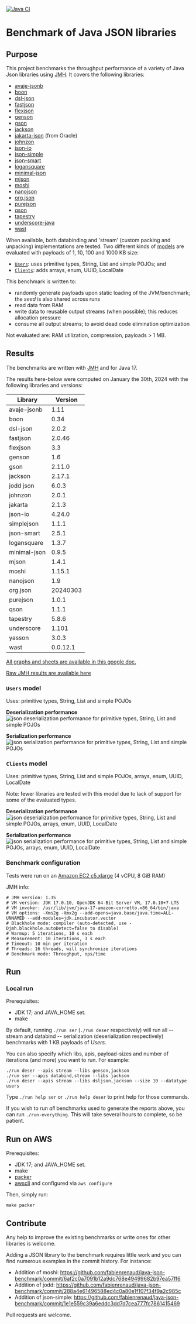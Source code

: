 [![Java CI](https://github.com/fabienrenaud/java-json-benchmark/actions/workflows/gradle.yml/badge.svg)](https://github.com/fabienrenaud/java-json-benchmark/actions/workflows/gradle.yml)

# Benchmark of Java JSON libraries

## Purpose

This project benchmarks the throughput performance of a variety of Java Json libraries
using [JMH](http://openjdk.java.net/projects/code-tools/jmh/).
It covers the following libraries:

* [avaje-jsonb](https://github.com/avaje/avaje-jsonb)
* [boon](https://github.com/boonproject/boon)
* [dsl-json](https://github.com/ngs-doo/dsl-json)
* [fastjson](https://github.com/alibaba/fastjson)
* [flexjson](http://flexjson.sourceforge.net/)
* [genson](https://owlike.github.io/genson/)
* [gson](https://github.com/google/gson)
* [jackson](https://github.com/FasterXML/jackson)
* [jakarta-json](https://jsonp.java.net/) (from Oracle)
* [johnzon](http://johnzon.apache.org/)
* [json-io](https://github.com/jdereg/json-io)
* [json-simple](https://code.google.com/archive/p/json-simple/)
* [json-smart](http://netplex.github.io/json-smart/)
* [logansquare](https://github.com/bluelinelabs/LoganSquare)
* [minimal-json](https://github.com/ralfstx/minimal-json)
* [mjson](https://github.com/bolerio/mjson)
* [moshi](https://github.com/square/moshi)
* [nanojson](https://github.com/mmastrac/nanojson)
* [org.json](https://github.com/stleary/JSON-java)
* [purejson](https://senthilganeshs.github.io/jsonp/)
* [qson](https://github.com/quarkusio/qson)
* [tapestry](https://tapestry.apache.org/json.html)
* [underscore-java](https://github.com/javadev/underscore-java)
* [wast](https://github.com/wycst)

When available, both databinding and 'stream' (custom packing and unpacking) implementations are tested.
Two different kinds of [models](/src/main/java/com/github/fabienrenaud/jjb/model/) are evaluated with payloads of 1, 10,
100 and 1000 KB size:

* [`Users`](/src/main/java/com/github/fabienrenaud/jjb/model/Users.java): uses primitive types, String, List and simple
  POJOs; and
* [`Clients`](/src/main/java/com/github/fabienrenaud/jjb/model/Clients.java): adds arrays, enum, UUID, LocalDate

This benchmark is written to:

* randomly generate payloads upon static loading of the JVM/benchmark; the *seed* is also shared across runs
* read data from RAM
* write data to reusable output streams (when possible); this reduces allocation pressure
* consume all output streams; to avoid dead code elimination optimization

Not evaluated are: RAM utilization, compression, payloads > 1 MB.

## Results

The benchmarks are written with [JMH](http://openjdk.java.net/projects/code-tools/jmh/) and for Java 17.

The results here-below were computed on January the 30th, 2024 with the following libraries and versions:

| Library      | Version  |
|--------------|----------|
| avaje-jsonb  | 1.11     |
| boon         | 0.34     |
| dsl-json     | 2.0.2    |
| fastjson     | 2.0.46   |
| flexjson     | 3.3      |
| genson       | 1.6      |
| gson         | 2.11.0   |
| jackson      | 2.17.1   |
| jodd json    | 6.0.3    |
| johnzon      | 2.0.1    |
| jakarta      | 2.1.3    |
| json-io      | 4.24.0   |
| simplejson   | 1.1.1    |
| json-smart   | 2.5.1    |
| logansquare  | 1.3.7    |
| minimal-json | 0.9.5    |
| mjson        | 1.4.1    |
| moshi        | 1.15.1   |
| nanojson     | 1.9      |
| org.json     | 20240303 |
| purejson     | 1.0.1    |
| qson         | 1.1.1    |
| tapestry     | 5.8.6    |
| underscore   | 1.101    | 
| yasson       | 3.0.3    |
| wast         | 0.0.12.1 |

[All graphs and sheets are available in this google doc.][spreadsheet]

[Raw JMH results are available here][jmh-results]

### `Users` model

Uses: primitive types, String, List and simple POJOs

**Deserialization performance**
![json deserialization performance for primitive types, String, List and simple POJOs][graph-users-deser]

**Serialization performance**
![json serialization performance for primitive types, String, List and simple POJOs][graph-users-ser]

### `Clients` model

Uses: primitive types, String, List and simple POJOs, arrays, enum, UUID, LocalDate

Note: fewer libraries are tested with this model due to lack of support for some of the evaluated types.

**Deserialization performance**
![json deserialization performance for primitive types, String, List and simple POJOs, arrays, enum, UUID, LocalDate][graph-clients-deser]

**Serialization performance**
![json serialization performance for primitive types, String, List and simple POJOs, arrays, enum, UUID, LocalDate][graph-clients-ser]

### Benchmark configuration

Tests were run on an [Amazon EC2 c5.xlarge](https://aws.amazon.com/ec2/instance-types/c5/) (4 vCPU, 8 GiB RAM)

JMH info:

```
# JMH version: 1.35
# VM version: JDK 17.0.10, OpenJDK 64-Bit Server VM, 17.0.10+7-LTS
# VM invoker: /usr/lib/jvm/java-17-amazon-corretto.x86_64/bin/java
# VM options: -Xms2g -Xmx2g --add-opens=java.base/java.time=ALL-UNNAMED --add-modules=jdk.incubator.vector
# Blackhole mode: compiler (auto-detected, use -Djmh.blackhole.autoDetect=false to disable)
# Warmup: 5 iterations, 10 s each
# Measurement: 10 iterations, 3 s each
# Timeout: 10 min per iteration
# Threads: 16 threads, will synchronize iterations
# Benchmark mode: Throughput, ops/time
```

## Run

### Local run

Prerequisites:

* JDK 17; and JAVA_HOME set.
* make

By default, running `./run ser` (`./run deser` respectively) will run
all -- stream and databind -- serialization (deserialization respectively)
benchmarks with 1 KB payloads of _Users_.

You can also specify which libs, apis, payload-sizes and number of
iterations (and more) you want to run. For example:

    ./run deser --apis stream --libs genson,jackson
    ./run ser --apis databind,stream --libs jackson
    ./run deser --apis stream --libs dsljson,jackson --size 10 --datatype users

Type `./run help ser` or `./run help deser` to print help for those
commands.

If you wish to run _all_ benchmarks used to generate the reports above,
you can run `./run-everything`. This will take several hours to complete, so
be patient.

## Run on AWS

Prerequisites:

* JDK 17; and JAVA_HOME set.
* make
* [packer](https://www.packer.io/)
* [awscli](https://docs.aws.amazon.com/cli/latest/userguide/getting-started-install.html) and configured
  via `aws configure`

Then, simply run:

```
make packer
```

## Contribute

Any help to improve the existing benchmarks or write ones for other
libraries is welcome.

Adding a JSON library to the benchmark requires little work and you can
find numerous examples in the commit history. For instance:

* Addition of moshi: https://github.com/fabienrenaud/java-json-benchmark/commit/6af2c0a7091b12a9dc768e49499682b97ea57ff6
* Addition of jodd: https://github.com/fabienrenaud/java-json-benchmark/commit/288a4e61496588ed4c0a80e1f107f34f9a2c985c
* Addition of
  json-simple: https://github.com/fabienrenaud/java-json-benchmark/commit/1e1e559c39a6eddc3dd7d7cea777fc7861415469

Pull requests are welcome.


[jmh-results]: /archive/raw-results-2024-01-30.md
[spreadsheet]: https://docs.google.com/spreadsheets/d/1a4kgv2R-IxANE_itV-qJwCnEBvc0HqHGh4bp4AXTFoY/edit?usp=sharing
[graph-users-deser]: https://docs.google.com/spreadsheets/d/e/2PACX-1vQDBLUYgQ9BhFL_yxZidD1dRG-VYn2aFjMAwc2p6pl_J72XME4lopY8LcyHzTdC5QhISqIrSdkL-Vyt/pubchart?oid=1217359585&format=image
[graph-users-ser]: https://docs.google.com/spreadsheets/d/e/2PACX-1vQDBLUYgQ9BhFL_yxZidD1dRG-VYn2aFjMAwc2p6pl_J72XME4lopY8LcyHzTdC5QhISqIrSdkL-Vyt/pubchart?oid=296776676&format=image
[graph-clients-deser]: https://docs.google.com/spreadsheets/d/e/2PACX-1vQDBLUYgQ9BhFL_yxZidD1dRG-VYn2aFjMAwc2p6pl_J72XME4lopY8LcyHzTdC5QhISqIrSdkL-Vyt/pubchart?oid=684555912&format=image
[graph-clients-ser]: https://docs.google.com/spreadsheets/d/e/2PACX-1vQDBLUYgQ9BhFL_yxZidD1dRG-VYn2aFjMAwc2p6pl_J72XME4lopY8LcyHzTdC5QhISqIrSdkL-Vyt/pubchart?oid=2004244401&format=image